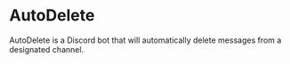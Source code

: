 # AutoDelete

AutoDelete is a Discord bot that will automatically delete messages from a designated channel.
